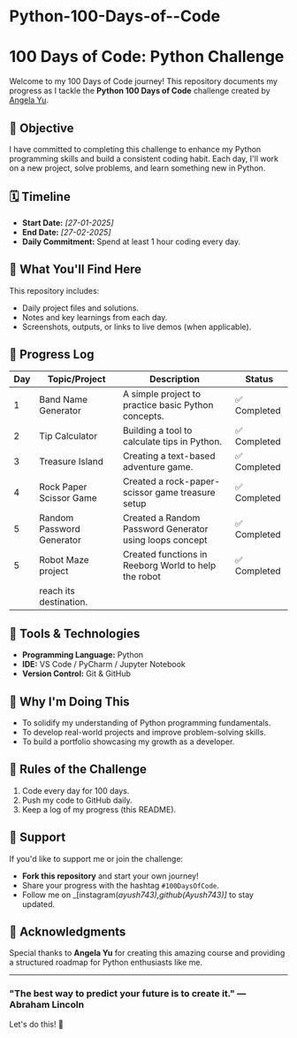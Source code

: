 # Python-100-Days-of--Code

# 100 Days of Code: Python Challenge

Welcome to my 100 Days of Code journey! This repository documents my progress as I tackle the **Python 100 Days of Code** challenge created by [Angela Yu](https://www.udemy.com/course/100-days-of-code/).

## 🌟 Objective

I have committed to completing this challenge to enhance my Python programming skills and build a consistent coding habit. Each day, I'll work on a new project, solve problems, and learn something new in Python.

## 🗓️ Timeline

- **Start Date:** _[27-01-2025]_
- **End Date:** _[27-02-2025]_
- **Daily Commitment:** Spend at least 1 hour coding every day.

## 📖 What You'll Find Here

This repository includes:

- Daily project files and solutions.
- Notes and key learnings from each day.
- Screenshots, outputs, or links to live demos (when applicable).

## 📝 Progress Log

| Day | Topic/Project             | Description                                             | Status       |
| --- | ------------------------- | ------------------------------------------------------- | ------------ |
| 1   | Band Name Generator       | A simple project to practice basic Python concepts.     | ✅ Completed |
| 2   | Tip Calculator            | Building a tool to calculate tips in Python.            | ✅ Completed |
| 3   | Treasure Island           | Creating a text-based adventure game.                   | ✅ Completed |
| 4   | Rock Paper Scissor Game   | Created a rock-paper-scissor game treasure setup        | ✅ Completed |
| 5   | Random Password Generator | Created a Random Password Generator using loops concept | ✅ Completed |
| 5   | Robot Maze project        | Created functions in Reeborg World to help the robot    | ✅ Completed |
|     | reach its destination.    |

## 🔧 Tools & Technologies

- **Programming Language:** Python
- **IDE:** VS Code / PyCharm / Jupyter Notebook
- **Version Control:** Git & GitHub

## 🚀 Why I'm Doing This

- To solidify my understanding of Python programming fundamentals.
- To develop real-world projects and improve problem-solving skills.
- To build a portfolio showcasing my growth as a developer.

## 🏁 Rules of the Challenge

1. Code every day for 100 days.
2. Push my code to GitHub daily.
3. Keep a log of my progress (this README).

## 🤝 Support

If you'd like to support me or join the challenge:

- **Fork this repository** and start your own journey!
- Share your progress with the hashtag `#100DaysOfCode`.
- Follow me on _[instagram(_ayush743),github(Ayush743)]_ to stay updated.

## 📌 Acknowledgments

Special thanks to **Angela Yu** for creating this amazing course and providing a structured roadmap for Python enthusiasts like me.

---

### "The best way to predict your future is to create it." — Abraham Lincoln

Let's do this! 🎉
